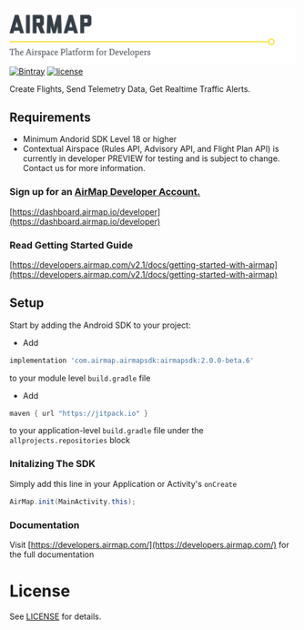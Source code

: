 ![AirMap: The Airspace Platform for Developers](AirMap.png)
[![Bintray](https://img.shields.io/bintray/v/airmapio/maven/com.airmap.airmapsdk.svg)](http://jcenter.bintray.com/com/airmap/airmapsdk/airmapsdk/)
[![license](https://img.shields.io/github/license/airmap/AirMapSDK-Android.svg)](https://github.com/airmap/AirMapSDK-Android/blob/master/LICENSE)

Create Flights, Send Telemetry Data, Get Realtime Traffic Alerts.

## Requirements
* Minimum Andorid SDK Level 18 or higher
* Contextual Airspace (Rules API, Advisory API, and Flight Plan API) is currently in developer PREVIEW for testing and is subject to change. Contact us for more information.

### Sign up for an [AirMap Developer Account.](https://dashboard.airmap.io/developer/)

 [https://dashboard.airmap.io/developer](https://dashboard.airmap.io/developer)
 
 
### Read Getting Started Guide
[https://developers.airmap.com/v2.1/docs/getting-started-with-airmap](https://developers.airmap.com/v2.1/docs/getting-started-with-airmap)

## Setup

Start by adding the Android SDK to your project:

* Add 
```groovy
implementation 'com.airmap.airmapsdk:airmapsdk:2.0.0-beta.6'
``` 

to your module level `build.gradle` file

* Add 
```groovy
maven { url "https://jitpack.io" }
``` 

to your application-level `build.gradle` file under the `allprojects.repositories` block

### Initalizing The SDK

Simply add this line in your Application or Activity's `onCreate`

```java
AirMap.init(MainActivity.this);
```

### Documentation
Visit [https://developers.airmap.com/](https://developers.airmap.com/) for the full documentation

# License
See [LICENSE](https://raw.githubusercontent.com/airmap/AirMapSDK-Android/master/LICENSE) for details.
